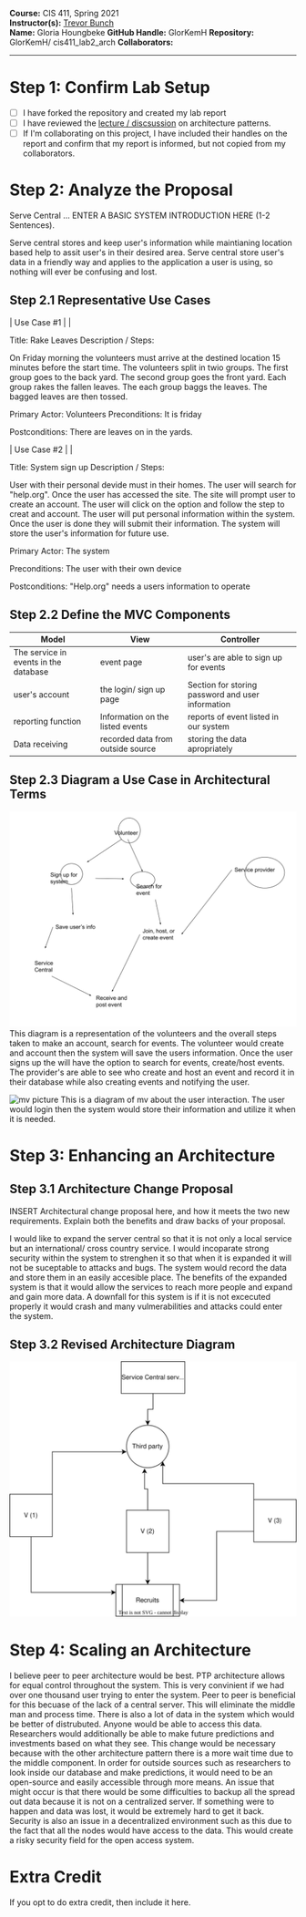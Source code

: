 **Course:** CIS 411, Spring 2021  
**Instructor(s):** [Trevor Bunch](https://github.com/trevordbunch)  
**Name:** Gloria Houngbeke
**GitHub Handle:** GlorKemH
**Repository:** GlorKemH/ cis411_lab2_arch
**Collaborators:** 
___

# Step 1: Confirm Lab Setup
- [ ] I have forked the repository and created my lab report
- [ ] I have reviewed the [lecture / discsussion](../assets/04p1_SolutionArchitectures.pdf) on architecture patterns.
- [ ] If I'm collaborating on this project, I have included their handles on the report and confirm that my report is informed, but not copied from my collaborators.

# Step 2: Analyze the Proposal
Serve Central ... ENTER A BASIC SYSTEM INTRODUCTION HERE (1-2 Sentences).

Serve central stores and keep user's information while maintianing location based help to assit user's in their desired area. Serve central store user's data in a friendly way and applies to the application a user is using, so nothing will ever be confusing and lost.

## Step 2.1 Representative Use Cases  

| Use Case #1 | |

Title: Rake Leaves
Description / Steps:

On Friday morning the volunteers must arrive at the destined location 15 minutes before the start time. The volunteers split in twio groups. The first group goes to the back yard. The second group goes the front yard. Each group rakes the fallen leaves. The each group baggs the leaves. The bagged leaves are then tossed.

Primary Actor: Volunteers
Preconditions: It is friday

Postconditions: There are leaves on in the yards.

| Use Case #2 | |

Title: System sign up
Description / Steps:

User with their personal devide must in their homes. The user will search for "help.org". Once the user has accessed the site. The site will prompt user to create an account. The user will click on the option and follow the step to creat and account. The user will put personal information within the system. Once the user is done they will submit their information. The system will store the user's information for future use.

Primary Actor: The system

Preconditions: The user with their own device

Postconditions: "Help.org" needs a users information to operate

## Step 2.2 Define the MVC Components

| Model | View | Controller |
|---|---|---|
|The service in events in the database  | event page | user's are able to sign up for events |
|user's account |  the login/ sign up page| Section for storing password and user information  |
|reporting function| Information on the listed events | reports of event listed in our system |
| Data receiving | recorded data from outside source | storing the data apropriately | 

## Step 2.3 Diagram a Use Case in Architectural Terms

![Use case picture](../assets/Architecture%20Drawing.svg)
This diagram is a representation of the volunteers and the overall steps taken to make an account, search for events. The volunteer would create and account then the system will save the users information. Once the user signs up the will have the option to search for events, create/host events. The provider's are able to see who create and host an event and record it in their database while also creating events and notifying the user. 

![mv picture](../assets/Mv.svg)
This is a diagram of mv about the user interaction. The user would login then the system would store their information and utilize it when it is needed.
# Step 3: Enhancing an Architecture

## Step 3.1 Architecture Change Proposal
INSERT Architectural change proposal here, and how it meets the two new requirements.  Explain both the benefits and draw backs of your proposal.

I would like to expand the server central so that it is not only a local service but an international/ cross country service. I would incoparate strong security within the system to strenghen it so that when it is expanded it will not be suceptable to attacks and bugs. The system would record the data and store them in an easily accesible place. The benefits of the expanded system is that it would allow the services to reach more people and expand and gain more data. A downfall for this system is if it is not excecuted properly it would crash and many vulmerabilities and attacks could enter the system. 


## Step 3.2 Revised Architecture Diagram

![step 3](../assets/3%20Diagram.drawio.svg)


# Step 4: Scaling an Architecture

 I believe peer to peer architecture would be best. PTP architecture allows for equal control throughout the system. This is very convinient if we had over one thousand user trying to enter the system. Peer to peer is beneficial for this becuase of the lack of a central server. This will eliminate the middle man and process time. There is also a lot of data in the system which would be better of distrubuted. Anyone would be able to access this data. Researchers would additionally be able to make future predictions and investments based on what they see. This change would be necessary because with the other architecture pattern there is a more wait time due to the middle component. In order for outside sources such as researchers to look inside our database and make predictions, it would need to be an open-source and easily accessible through more means. An  issue that might occur is that there would be some difficulties to backup all the spread out data because it is not on a centralized server. If something were to happen and data was lost, it would be extremely hard to get it back. Security is also an issue in a decentralized environment such as this due to the fact that all the nodes would have access to the data. This would create a risky security field for the open access system.






# Extra Credit
If you opt to do extra credit, then include it here.